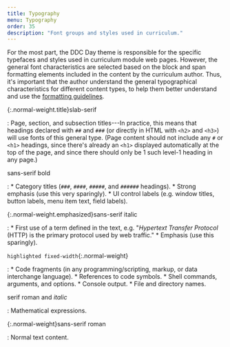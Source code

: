 ```yaml
---
title: Typography
menu: Typography
order: 35
description: "Font groups and styles used in curriculum."
---
```


For the most part, the DDC Day theme is responsible for the specific typefaces and styles used in curriculum module web pages. However, the general font characteristics are selected based on the block and span formatting elements included in the content by the curriculum author. Thus, it's important that the author understand the general typographical characteristics for different content types, to help them better understand and use the [formatting guidelines](formatting.md).

{:.normal-weight.title}slab-serif

: Page, section, and subsection titles---In practice, this means that headings declared with `##` and `###` (or directly in HTML with `<h2>` and `<h3>`) will use fonts of this general type. (Page content should not include any `#` or `<h1>` headings, since there's already an `<h1>` displayed automatically at the top of the page, and since there should only be 1 such level-1 heading in any page.)

sans-serif bold

: 
    * Category titles (`###`, `####`, `#####`, and `######` headings).
    * Strong emphasis (use this very sparingly).
    * UI control labels (e.g. window titles, button labels, menu item text, field labels).

{:.normal-weight.emphasized}sans-serif italic

: 
    * First use of a term defined in the text, e.g. "_Hypertext Transfer Protocol_ (HTTP) is the primary protocol used by web traffic."
    * Emphasis (use this sparingly).
    
`highlighted fixed-width`{:.normal-weight}

: 
    * Code fragments (in any programming/scripting, markup, or data interchange language).
    * References to code symbols.
    * Shell commands, arguments, and options.
    * Console output.
    * File and directory names.
    
$\text{serif roman and }italic$

: Mathematical expressions.

{:.normal-weight}sans-serif roman

: Normal text content.
